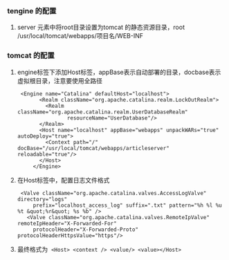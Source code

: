 ### tengine 的配置
1. server 元素中将root目录设置为tomcat 的静态资源目录，root /usr/local/tomcat/webapps/项目名/WEB-INF

### tomcat 的配置
1. engine标签下添加Host标签，appBase表示自动部署的目录，docbase表示虚拟根目录，注意要使用全路径

        <Engine name="Catalina" defaultHost="localhost">
              <Realm className="org.apache.catalina.realm.LockOutRealm">
                <Realm className="org.apache.catalina.realm.UserDatabaseRealm"
                       resourceName="UserDatabase"/>
              </Realm>
              <Host name="localhost" appBase="webapps" unpackWARs="true" autoDeploy="true">
                <Context path="/" docBase="/usr/local/tomcat/webapps/articleserver" reloadable="true"/>
              </Host>
            </Engine>

2. 在Host标签中，配置日志文件格式

        <Valve className="org.apache.catalina.valves.AccessLogValve" directory="logs"
            prefix="localhost_access_log" suffix=".txt" pattern="%h %l %u %t &quot;%r&quot; %s %b" />
          <Valve className="org.apache.catalina.valves.RemoteIpValve" remoteIpHeader="X-Forwarded-For"
            protocolHeader="X-Forwarded-Proto" protocolHeaderHttpsValue="https"/>
            
 3. 最终格式为  `<Host> <context /> <value/> <value></Host>`
